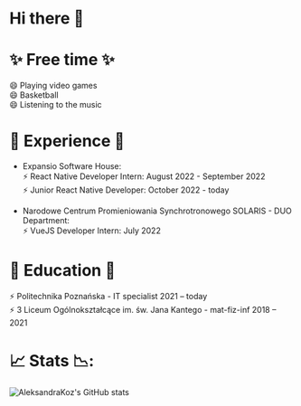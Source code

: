 # Hi there 👋

# ✨ Free time ✨
😄 Playing video games  
😄 Basketball  
😄 Listening to the music  


# 👔 Experience 👔
- Expansio Software House:  
⚡ React Native Developer Intern: August 2022 - September 2022  
⚡ Junior React Native Developer: October 2022 - today  

- Narodowe Centrum Promieniowania Synchrotronowego SOLARIS - DUO Department:  
⚡ VueJS Developer Intern: July 2022

# 🏫 Education 🏫
⚡ Politechnika Poznańska - IT specialist 2021 – today  
⚡ 3 Liceum Ogólnokształcące im. św. Jana Kantego - mat-fiz-inf 2018 – 2021  

# 📈 Stats 📉:
![AleksandraKoz's GitHub stats](https://github-readme-stats.vercel.app/api?username=AleksandraKoz&count_private=true&theme=radical)

<!--
**AleksandraKoz/AleksandraKoz** is a ✨ _special_ ✨ repository because its `README.md` (this file) appears on your GitHub profile.

Here are some ideas to get you started:

- 🔭 I’m currently working on ...
- 🌱 I’m currently learning ...
- 👯 I’m looking to collaborate on ...
- 🤔 I’m looking for help with ...
- 💬 Ask me about ...
- 📫 How to reach me: ...
- 😄 Pronouns: ...
- ⚡ Fun fact: ...
-->
